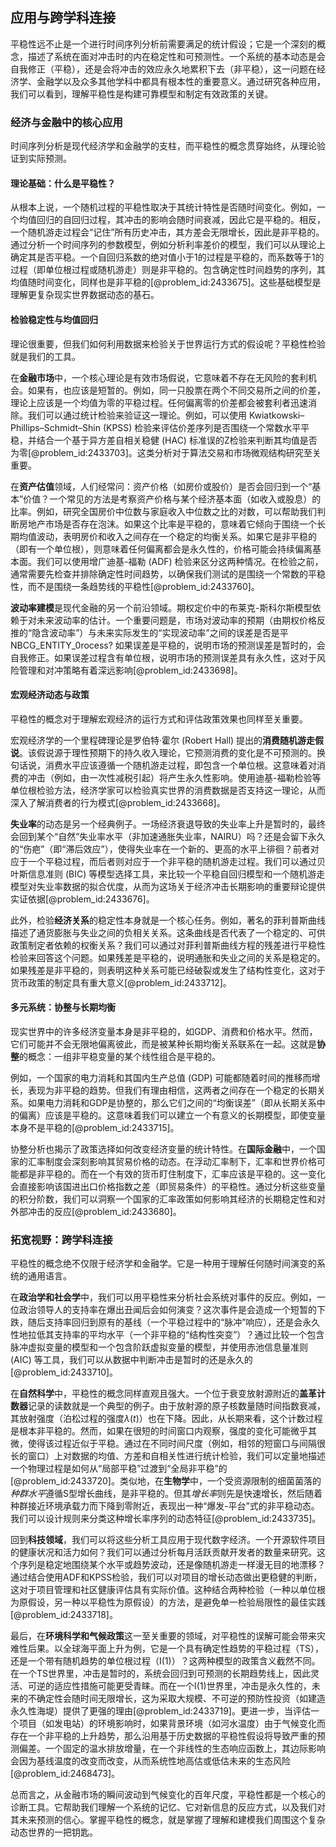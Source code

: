## 应用与跨学科连接

平稳性远不止是一个进行时间序列分析前需要满足的统计假设；它是一个深刻的概念，描述了系统在面对冲击时的内在稳定性和可预测性。一个系统的基本动态是会自我修正（平稳），还是会将冲击的效应永久地累积下去（非平稳），这一问题在经济学、金融学以及众多其他学科中都具有根本性的重要意义。通过研究各种应用，我们可以看到，理解平稳性是构建可靠模型和制定有效政策的关键。

### 经济与金融中的核心应用

时间序列分析是现代经济学和金融学的支柱，而平稳性的概念贯穿始终，从理论验证到实际预测。

#### 理论基础：什么是平稳性？

从根本上说，一个随机过程的平稳性取决于其统计特性是否随时间变化。例如，一个均值回归的自回归过程，其冲击的影响会随时间衰减，因此它是平稳的。相反，一个随机游走过程会“记住”所有历史冲击，其方差会无限增长，因此是非平稳的。通过分析一个时间序列的参数模型，例如分析利率差价的模型，我们可以从理论上确定其是否平稳。一个自回归系数的绝对值小于1的过程是平稳的，而系数等于1的过程（即单位根过程或随机游走）则是非平稳的。包含确定性时间趋势的序列，其均值随时间变化，同样也是非平稳的[@problem_id:2433675]。这些基础模型是理解更复杂现实世界数据动态的基石。

#### 检验稳定性与均值回归

理论很重要，但我们如何利用数据来检验关于世界运行方式的假设呢？平稳性检验就是我们的工具。

在**金融市场**中，一个核心理论是有效市场假说，它意味着不存在无风险的套利机会。如果有，也应该是短暂的。例如，同一只股票在两个不同交易所之间的价差，理论上应该是一个均值为零的平稳过程。任何偏离零的价差都会被套利者迅速消除。我们可以通过统计检验来验证这一理论。例如，可以使用 Kwiatkowski–Phillips–Schmidt–Shin (KPSS) 检验来评估价差序列是否围绕一个常数水平平稳，并结合一个基于异方差自相关稳健 (HAC) 标准误的Z检验来判断其均值是否为零[@problem_id:2433703]。这类分析对于算法交易和市场微观结构研究至关重要。

在**资产估值**领域，人们经常问：资产价格（如房价或股价）是否会回归到一个“基本”价值？一个常见的方法是考察资产价格与某个经济基本面（如收入或股息）的比率。例如，研究全国房价中位数与家庭收入中位数之比的对数，可以帮助我们判断房地产市场是否存在泡沫。如果这个比率是平稳的，意味着它倾向于围绕一个长期均值波动，表明房价和收入之间存在一个稳定的均衡关系。如果它是非平稳的（即有一个单位根），则意味着任何偏离都会是永久性的，价格可能会持续偏离基本面。我们可以使用增广迪基-福勒 (ADF) 检验来区分这两种情况。在检验之前，通常需要先检查并排除确定性时间趋势，以确保我们测试的是围绕一个常数的平稳性，而不是围绕一条趋势线的平稳性[@problem_id:2433760]。

**波动率建模**是现代金融的另一个前沿领域。期权定价中的布莱克-斯科尔斯模型依赖于对未来波动率的估计。一个重要问题是，市场对波动率的预期（由期权价格反推的“隐含波动率”）与未来实际发生的“实现波动率”之间的误差是否是平NBCG_ENTITY_0rocess? 如果误差是平稳的，说明市场的预测误差是暂时的，会自我修正。如果误差过程含有单位根，说明市场的预测误差具有永久性，这对于风险管理和对冲策略有着深远影响[@problem_id:2433698]。

#### 宏观经济动态与政策

平稳性的概念对于理解宏观经济的运行方式和评估政策效果也同样至关重要。

宏观经济学的一个里程碑理论是罗伯特·霍尔 (Robert Hall) 提出的**消费随机游走假说**。该假说源于理性预期下的持久收入理论，它预测消费的变化是不可预测的。换句话说，消费水平应该遵循一个随机游走过程，即包含一个单位根。这意味着对消费的冲击（例如，由一次性减税引起）将产生永久性影响。使用迪基-福勒检验等单位根检验方法，经济学家可以检验真实世界的消费数据是否支持这一理论，从而深入了解消费者的行为模式[@problem_id:2433668]。

**失业率**的动态是另一个经典例子。一场经济衰退导致的失业率上升是暂时的，最终会回到某个“自然”失业率水平（非加速通胀失业率，NAIRU）吗？还是会留下永久的“伤疤”（即“滞后效应”），使得失业率在一个新的、更高的水平上徘徊？前者对应于一个平稳过程，而后者则对应于一个非平稳的随机游走过程。我们可以通过贝叶斯信息准则 (BIC) 等模型选择工具，来比较一个平稳自回归模型和一个随机游走模型对失业率数据的拟合优度，从而为这场关于经济冲击长期影响的重要辩论提供实证依据[@problem_id:2433676]。

此外，检验**经济关系**的稳定性本身就是一个核心任务。例如，著名的菲利普斯曲线描述了通货膨胀与失业之间的负相关关系。这条曲线是否代表了一个稳定的、可供政策制定者依赖的权衡关系？我们可以通过对菲利普斯曲线方程的残差进行平稳性检验来回答这个问题。如果残差是平稳的，说明通胀和失业之间的关系是稳定的。如果残差是非平稳的，则表明这种关系可能已经破裂或发生了结构性变化，这对于货币政策的制定具有重大意义[@problem_id:2433712]。

#### 多元系统：协整与长期均衡

现实世界中的许多经济变量本身是非平稳的，如GDP、消费和价格水平。然而，它们可能并不会无限地偏离彼此，而是被某种长期均衡关系联系在一起。这就是**协整**的概念：一组非平稳变量的某个线性组合是平稳的。

例如，一个国家的电力消耗和其国内生产总值 (GDP) 可能都随着时间的推移而增长，表现为非平稳的趋势。但我们有理由相信，这两者之间存在一个稳定的长期关系。如果电力消耗和GDP是协整的，那么它们之间的“均衡误差”（即从长期关系中的偏离）应该是平稳的。这意味着我们可以建立一个有意义的长期模型，即使变量本身不是平稳的[@problem_id:2433715]。

协整分析也揭示了政策选择如何改变经济变量的统计特性。在**国际金融**中，一个国家的汇率制度会深刻影响其贸易价格的动态。在浮动汇率制下，汇率和世界价格可能都是非平稳的。而在一个有效的货币盯住制度下，汇率应该是平稳的。这一变化会直接影响该国进出口价格指数之差（即贸易条件）的平稳性。通过分析这些变量的积分阶数，我们可以洞察一个国家的汇率政策如何影响其经济的长期稳定性和对外部冲击的反应[@problem_id:2433680]。

### 拓宽视野：跨学科连接

平稳性的概念绝不仅限于经济学和金融学。它是一种用于理解任何随时间演变的系统的通用语言。

在**政治学和社会学**中，我们可以用平稳性来分析社会系统对事件的反应。例如，一位政治领导人的支持率在爆出丑闻后会如何演变？这次事件是会造成一个短暂的下跌，随后支持率回归到原有的基线（一个平稳过程中的“脉冲”响应），还是会永久性地拉低其支持率的平均水平（一个非平稳的“结构性突变”）？通过比较一个包含脉冲虚拟变量的模型和一个包含阶跃虚拟变量的模型，并使用赤池信息量准则 (AIC) 等工具，我们可以从数据中判断冲击是暂时的还是永久的[@problem_id:2433710]。

在**自然科学**中，平稳性的概念同样直观且强大。一个位于衰变放射源附近的**盖革计数器**记录的读数就是一个典型的例子。由于放射源的原子核数量随时间指数衰减，其放射强度（泊松过程的强度$\lambda(t)$）也在下降。因此，从长期来看，这个计数过程是根本非平稳的。然而，如果在很短的时间窗口内观察，强度的变化可能微乎其微，使得该过程近似于平稳。通过在不同时间尺度（例如，相邻的短窗口与间隔很长的窗口）上对数据的均值、方差和自相关性进行统计检验，我们可以定量地描述一个物理过程是如何从“局部平稳”过渡到“全局非平稳”的[@problem_id:2433720]。类似地，在**生物学**中，一个受资源限制的细菌菌落的*种群水平*遵循S型增长曲线，是非平稳的。但其*增长率*则先是快速增长，然后随着种群接近环境承载力而下降到零附近，表现出一种“爆发-平台”式的非平稳动态。我们可以设计规则来分类这种增长率序列的动态特征[@problem_id:2433735]。

回到**科技领域**，我们可以将这些分析工具应用于现代数字经济。一个开源软件项目的健康状况和活力如何？我们可以通过分析每月活跃贡献开发者的数量来研究。这个序列是稳定地围绕某个水平或趋势波动，还是像随机游走一样漫无目的地漂移？通过结合使用ADF和KPSS检验，我们可以对项目的增长动态做出更稳健的判断，这对于项目管理和社区健康评估具有实际价值。这种结合两种检验（一种以单位根为原假设，另一种以平稳性为原假设）的方法，是避免单一检验局限性的最佳实践[@problem_id:2433718]。

最后，在**环境科学和气候政策**这一至关重要的领域，对平稳性的误解可能会带来灾难性后果。以全球海平面上升为例，它是一个具有确定性趋势的平稳过程（TS），还是一个带有随机趋势的单位根过程（I(1)）？这两种模型的政策含义截然不同。在一个TS世界里，冲击是暂时的，系统会回归到可预测的长期趋势线上，因此灵活、可逆的适应性措施可能更受青睐。而在一个I(1)世界里，冲击是永久性的，未来的不确定性会随时间无限增长，这为采取大规模、不可逆的预防性投资（如建造永久性海堤）提供了更强的理由[@problem_id:2433719]。更进一步，当评估一个项目（如发电站）的环境影响时，如果背景环境（如河水温度）由于气候变化而存在一个非平稳的上升趋势，那么沿用基于历史数据的平稳性假设将导致严重的预测偏差。一个固定的温水排放增量，在一个非线性的生态响应函数上，其边际影响会因为基线温度的改变而改变，从而系统性地高估或低估未来的生态风险[@problem_id:2468473]。

总而言之，从金融市场的瞬间波动到气候变化的百年尺度，平稳性都是一个核心的诊断工具。它帮助我们理解一个系统的记忆、它对新信息的反应方式，以及我们对其未来预测的信心。掌握平稳性的概念，就是掌握了理解和建模我们周围这个复杂动态世界的一把钥匙。